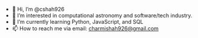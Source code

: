 - 👋 Hi, I’m @cshah926
- 👀 I’m interested in computational astronomy and software/tech industry.
- 🌱 I’m currently learning Python, JavaScript, and SQL
- 📫 How to reach me via email: charmishah926@gmail.com

<!---
cshah926/cshah926 is a ✨ special ✨ repository because its `README.md` (this file) appears on your GitHub profile.
You can click the Preview link to take a look at your changes.
--->
